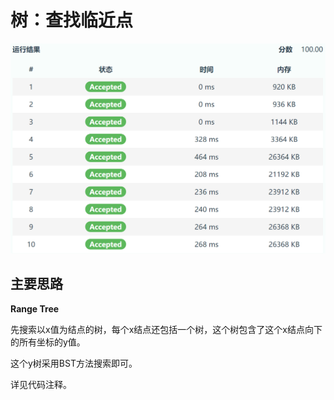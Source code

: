 # 树：查找临近点

![Score](score.png)

## 主要思路

**Range Tree**

先搜索以x值为结点的树，每个x结点还包括一个树，这个树包含了这个x结点向下的所有坐标的y值。

这个y树采用BST方法搜索即可。

详见代码注释。
